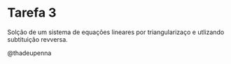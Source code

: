 # Tarefa 3

Solção de um sistema de equações lineares por triangularizaço e utlizando subtituição revversa.


@thadeupenna
